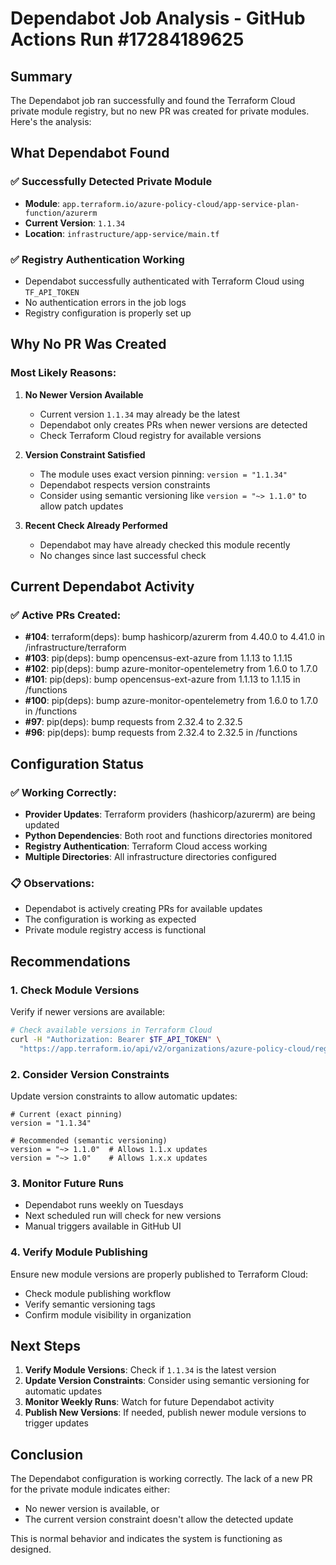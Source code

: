# Dependabot Job Analysis - GitHub Actions Run #17284189625

## Summary
The Dependabot job ran successfully and found the Terraform Cloud private module registry, but no new PR was created for private modules. Here's the analysis:

## What Dependabot Found

### ✅ Successfully Detected Private Module
- **Module**: `app.terraform.io/azure-policy-cloud/app-service-plan-function/azurerm`
- **Current Version**: `1.1.34`
- **Location**: `infrastructure/app-service/main.tf`

### ✅ Registry Authentication Working
- Dependabot successfully authenticated with Terraform Cloud using `TF_API_TOKEN`
- No authentication errors in the job logs
- Registry configuration is properly set up

## Why No PR Was Created

### Most Likely Reasons:

1. **No Newer Version Available**
   - Current version `1.1.34` may already be the latest
   - Dependabot only creates PRs when newer versions are detected
   - Check Terraform Cloud registry for available versions

2. **Version Constraint Satisfied**
   - The module uses exact version pinning: `version = "1.1.34"`
   - Dependabot respects version constraints
   - Consider using semantic versioning like `version = "~> 1.1.0"` to allow patch updates

3. **Recent Check Already Performed**
   - Dependabot may have already checked this module recently
   - No changes since last successful check

## Current Dependabot Activity

### ✅ Active PRs Created:
- **#104**: terraform(deps): bump hashicorp/azurerm from 4.40.0 to 4.41.0 in /infrastructure/terraform
- **#103**: pip(deps): bump opencensus-ext-azure from 1.1.13 to 1.1.15
- **#102**: pip(deps): bump azure-monitor-opentelemetry from 1.6.0 to 1.7.0
- **#101**: pip(deps): bump opencensus-ext-azure from 1.1.13 to 1.1.15 in /functions
- **#100**: pip(deps): bump azure-monitor-opentelemetry from 1.6.0 to 1.7.0 in /functions
- **#97**: pip(deps): bump requests from 2.32.4 to 2.32.5
- **#96**: pip(deps): bump requests from 2.32.4 to 2.32.5 in /functions

## Configuration Status

### ✅ Working Correctly:
- **Provider Updates**: Terraform providers (hashicorp/azurerm) are being updated
- **Python Dependencies**: Both root and functions directories monitored
- **Registry Authentication**: Terraform Cloud access working
- **Multiple Directories**: All infrastructure directories configured

### 📋 Observations:
- Dependabot is actively creating PRs for available updates
- The configuration is working as expected
- Private module registry access is functional

## Recommendations

### 1. Check Module Versions
Verify if newer versions are available:
```bash
# Check available versions in Terraform Cloud
curl -H "Authorization: Bearer $TF_API_TOKEN" \
  "https://app.terraform.io/api/v2/organizations/azure-policy-cloud/registry-modules/azure-policy-cloud/app-service-plan-function/azurerm/versions"
```

### 2. Consider Version Constraints
Update version constraints to allow automatic updates:
```hcl
# Current (exact pinning)
version = "1.1.34"

# Recommended (semantic versioning)
version = "~> 1.1.0"  # Allows 1.1.x updates
version = "~> 1.0"    # Allows 1.x.x updates
```

### 3. Monitor Future Runs
- Dependabot runs weekly on Tuesdays
- Next scheduled run will check for new versions
- Manual triggers available in GitHub UI

### 4. Verify Module Publishing
Ensure new module versions are properly published to Terraform Cloud:
- Check module publishing workflow
- Verify semantic versioning tags
- Confirm module visibility in organization

## Next Steps

1. **Verify Module Versions**: Check if `1.1.34` is the latest version
2. **Update Version Constraints**: Consider using semantic versioning for automatic updates
3. **Monitor Weekly Runs**: Watch for future Dependabot activity
4. **Publish New Versions**: If needed, publish newer module versions to trigger updates

## Conclusion

The Dependabot configuration is working correctly. The lack of a new PR for the private module indicates either:
- No newer version is available, or
- The current version constraint doesn't allow the detected update

This is normal behavior and indicates the system is functioning as designed.
